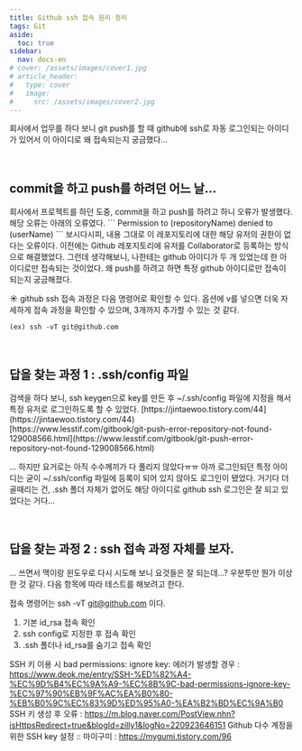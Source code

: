 ```yaml
---
title: Github ssh 접속 원리 정리
tags: Git
aside:
  toc: true
sidebar:
  nav: docs-en
# cover: /assets/images/cover1.jpg
# article_header:
#   type: cover
#   image:
#     src: /assets/images/cover2.jpg
---
```


회사에서 업무를 하다 보니 git push를 할 때 github에 ssh로 자동 로그인되는 아이디가 있어서 이 아이디로 왜 접속되는지 궁금했다...

<!-- more -->
<br>
<h2 id="h1">commit을 하고 push를 하려던 어느 날...</h2>
회사에서 프로젝트를 하던 도중, commit을 하고 push를 하려고 하니 오류가 발생했다.
해당 오류는 아래의 오류였다.
```
Permission to (repositoryName) denied to (userName)
```
보시다시피, 내용 그대로 이 레포지토리에 대한 해당 유저의 권한이 없다는 오류이다.
이전에는 Github 레포지토리에 유저를 Collaborator로 등록하는 방식으로 해결했었다. 그런데 생각해보니, 나한테는 github 아이디가 두 개 있었는데 한 아이디로만 접속되는 것이었다.
왜 push를 하려고 하면 특정 github 아이디로만 접속이 되는지 궁금해졌다.

☀︎ github ssh 접속 과정은 다음 명령어로 확인할 수 있다.
옵션에 v를 넣으면 더욱 자세하게 접속 과정을 확인할 수 있으며, 3개까지 추가할 수 있는 것 같다.
```
(ex) ssh -vT git@github.com
```

<br>
<h2 id="h2">답을 찾는 과정 1 : .ssh/config 파일</h2>
검색을 하다 보니, ssh keygen으로 key를 만든 후 ~/.ssh/config 파일에 지정을 해서 특정 유저로 로그인하도록 할 수 있었다.
[https://jintaewoo.tistory.com/44](https://jintaewoo.tistory.com/44)
<br> [https://www.lesstif.com/gitbook/git-push-error-repository-not-found-129008566.html](https://www.lesstif.com/gitbook/git-push-error-repository-not-found-129008566.html)

... 하지만 요거로는 아직 수수께끼가 다 풀리지 않았다ㅠㅠ
아까 로그인되던 특정 아이디는 굳이 ~/.ssh/config 파일에 등록이 되어 있지 않아도 로그인이 됐었다. 거기다 더 골때리는 건, .ssh 폴더 자체가 없어도 해당 아이디로 github ssh 로그인은 잘 되고 있었다는 거다...

<br>
<h2 id="h3">답을 찾는 과정 2 : ssh 접속 과정 자체를 보자.</h2>

... 쓰면서 맥이랑 윈도우로 다시 시도해 보니 요것들은 잘 되는데...? 우분투만 뭔가 이상한 것 같다.
다음 항목에 따라 테스트를 해보려고 한다.



접속 명령어는 ssh -vT git@github.com 이다.
1. 기본 id_rsa 접속 확인
2. ssh config로 지정한 후 접속 확인
3. .ssh 폴더나 id_rsa를 숨기고 접속 확인

SSH 키 이용 시 bad permissions: ignore key: 에러가 발생할 경우 : https://www.deok.me/entry/SSH-%ED%82%A4-%EC%9D%B4%EC%9A%A9-%EC%8B%9C-bad-permissions-ignore-key-%EC%97%90%EB%9F%AC%EA%B0%80-%EB%B0%9C%EC%83%9D%ED%95%A0-%EA%B2%BD%EC%9A%B0
SSH 키 생성 후 오류 : https://m.blog.naver.com/PostView.nhn?isHttpsRedirect=true&blogId=zilly1&logNo=220923646151
Github 다수 계정을 위한 SSH key 설정 :: 마이구미 : https://mygumi.tistory.com/96